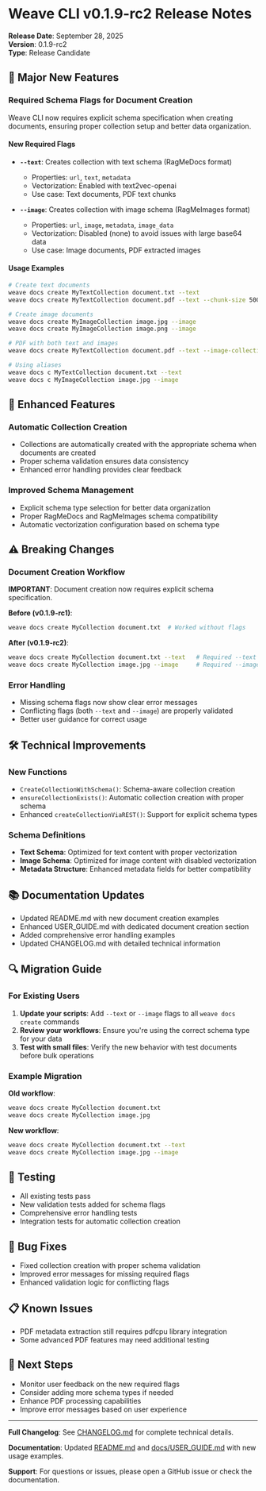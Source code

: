# Weave CLI v0.1.9-rc2 Release Notes

**Release Date**: September 28, 2025  
**Version**: 0.1.9-rc2  
**Type**: Release Candidate

## 🚀 Major New Features

### Required Schema Flags for Document Creation

Weave CLI now requires explicit schema specification when creating documents, ensuring proper collection setup and better data organization.

#### New Required Flags

- **`--text`**: Creates collection with text schema (RagMeDocs format)
  - Properties: `url`, `text`, `metadata`
  - Vectorization: Enabled with text2vec-openai
  - Use case: Text documents, PDF text chunks

- **`--image`**: Creates collection with image schema (RagMeImages format)
  - Properties: `url`, `image`, `metadata`, `image_data`
  - Vectorization: Disabled (none) to avoid issues with large base64 data
  - Use case: Image documents, PDF extracted images

#### Usage Examples

```bash
# Create text documents
weave docs create MyTextCollection document.txt --text
weave docs create MyTextCollection document.pdf --text --chunk-size 500

# Create image documents
weave docs create MyImageCollection image.jpg --image
weave docs create MyImageCollection image.png --image

# PDF with both text and images
weave docs create MyTextCollection document.pdf --text --image-collection MyImageCollection --image

# Using aliases
weave docs c MyTextCollection document.txt --text
weave docs c MyImageCollection image.jpg --image
```

## 🔧 Enhanced Features

### Automatic Collection Creation

- Collections are automatically created with the appropriate schema when documents are created
- Proper schema validation ensures data consistency
- Enhanced error handling provides clear feedback

### Improved Schema Management

- Explicit schema type selection for better data organization
- Proper RagMeDocs and RagMeImages schema compatibility
- Automatic vectorization configuration based on schema type

## ⚠️ Breaking Changes

### Document Creation Workflow

**IMPORTANT**: Document creation now requires explicit schema specification.

**Before (v0.1.9-rc1)**:
```bash
weave docs create MyCollection document.txt  # Worked without flags
```

**After (v0.1.9-rc2)**:
```bash
weave docs create MyCollection document.txt --text   # Required --text flag
weave docs create MyCollection image.jpg --image     # Required --image flag
```

### Error Handling

- Missing schema flags now show clear error messages
- Conflicting flags (both `--text` and `--image`) are properly validated
- Better user guidance for correct usage

## 🛠️ Technical Improvements

### New Functions

- `CreateCollectionWithSchema()`: Schema-aware collection creation
- `ensureCollectionExists()`: Automatic collection creation with proper schema
- Enhanced `createCollectionViaREST()`: Support for explicit schema types

### Schema Definitions

- **Text Schema**: Optimized for text content with proper vectorization
- **Image Schema**: Optimized for image content with disabled vectorization
- **Metadata Structure**: Enhanced metadata fields for better compatibility

## 📚 Documentation Updates

- Updated README.md with new document creation examples
- Enhanced USER_GUIDE.md with dedicated document creation section
- Added comprehensive error handling examples
- Updated CHANGELOG.md with detailed technical information

## 🔍 Migration Guide

### For Existing Users

1. **Update your scripts**: Add `--text` or `--image` flags to all `weave docs create` commands
2. **Review your workflows**: Ensure you're using the correct schema type for your data
3. **Test with small files**: Verify the new behavior with test documents before bulk operations

### Example Migration

**Old workflow**:
```bash
weave docs create MyCollection document.txt
weave docs create MyCollection image.jpg
```

**New workflow**:
```bash
weave docs create MyCollection document.txt --text
weave docs create MyCollection image.jpg --image
```

## 🧪 Testing

- All existing tests pass
- New validation tests added for schema flags
- Comprehensive error handling tests
- Integration tests for automatic collection creation

## 🐛 Bug Fixes

- Fixed collection creation with proper schema validation
- Improved error messages for missing required flags
- Enhanced validation logic for conflicting flags

## 📋 Known Issues

- PDF metadata extraction still requires pdfcpu library integration
- Some advanced PDF features may need additional testing

## 🚀 Next Steps

- Monitor user feedback on the new required flags
- Consider adding more schema types if needed
- Enhance PDF processing capabilities
- Improve error messages based on user experience

---

**Full Changelog**: See [CHANGELOG.md](CHANGELOG.md) for complete technical details.

**Documentation**: Updated [README.md](README.md) and [docs/USER_GUIDE.md](docs/USER_GUIDE.md) with new usage examples.

**Support**: For questions or issues, please open a GitHub issue or check the documentation.